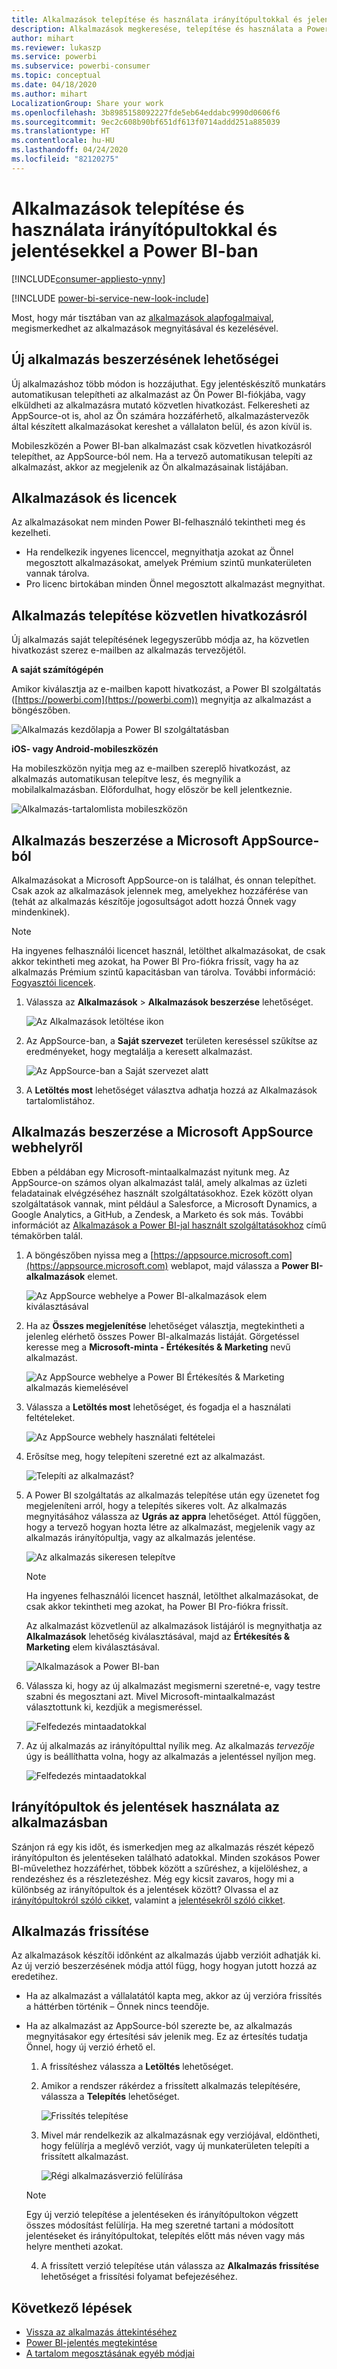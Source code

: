 ```yaml
---
title: Alkalmazások telepítése és használata irányítópultokkal és jelentésekkel a Power BI-ban
description: Alkalmazások megkeresése, telepítése és használata a Power BI szolgáltatásban.
author: mihart
ms.reviewer: lukaszp
ms.service: powerbi
ms.subservice: powerbi-consumer
ms.topic: conceptual
ms.date: 04/18/2020
ms.author: mihart
LocalizationGroup: Share your work
ms.openlocfilehash: 3b8985158092227fde5eb64eddabc9990d0606f6
ms.sourcegitcommit: 9ec2c608b90bf651df613f0714addd251a885039
ms.translationtype: HT
ms.contentlocale: hu-HU
ms.lasthandoff: 04/24/2020
ms.locfileid: "82120275"
---
```

# <a name="install-and-use-apps-with-dashboards-and-reports-in-power-bi"></a>Alkalmazások telepítése és használata irányítópultokkal és jelentésekkel a Power BI-ban

[!INCLUDE[consumer-appliesto-ynny](../includes/consumer-appliesto-ynny.md)]

[!INCLUDE [power-bi-service-new-look-include](../includes/power-bi-service-new-look-include.md)]

Most, hogy már tisztában van az [alkalmazások alapfogalmaival](end-user-apps.md), megismerkedhet az alkalmazások megnyitásával és kezelésével. 

## <a name="ways-to-get-a-new-app"></a>Új alkalmazás beszerzésének lehetőségei
Új alkalmazáshoz több módon is hozzájuthat. Egy jelentéskészítő munkatárs automatikusan telepítheti az alkalmazást az Ön Power BI-fiókjába, vagy elküldheti az alkalmazásra mutató közvetlen hivatkozást. Felkeresheti az AppSource-ot is, ahol az Ön számára hozzáférhető, alkalmazástervezők által készített alkalmazásokat kereshet a vállalaton belül, és azon kívül is. 

Mobileszközén a Power BI-ban alkalmazást csak közvetlen hivatkozásról telepíthet, az AppSource-ból nem. Ha a tervező automatikusan telepíti az alkalmazást, akkor az megjelenik az Ön alkalmazásainak listájában.

## <a name="apps-and-licenses"></a>Alkalmazások és licencek
Az alkalmazásokat nem minden Power BI-felhasználó tekintheti meg és kezelheti. 
- Ha rendelkezik ingyenes licenccel, megnyithatja azokat az Önnel megosztott alkalmazásokat, amelyek Prémium szintű munkaterületen vannak tárolva.
- Pro licenc birtokában minden Önnel megosztott alkalmazást megnyithat.

## <a name="install-an-app-from-a-direct-link"></a>Alkalmazás telepítése közvetlen hivatkozásról
Új alkalmazás saját telepítésének legegyszerűbb módja az, ha közvetlen hivatkozást szerez e-mailben az alkalmazás tervezőjétől.  

**A saját számítógépén** 

Amikor kiválasztja az e-mailben kapott hivatkozást, a Power BI szolgáltatás ([https://powerbi.com](https://powerbi.com)) megnyitja az alkalmazást a böngészőben. 

![Alkalmazás kezdőlapja a Power BI szolgáltatásban](./media/end-user-app-view/power-bi-app-from-link.png)

**iOS- vagy Android-mobileszközén** 

Ha mobileszközön nyitja meg az e-mailben szereplő hivatkozást, az alkalmazás automatikusan telepítve lesz, és megnyílik a mobilalkalmazásban. Előfordulhat, hogy először be kell jelentkeznie. 

![Alkalmazás-tartalomlista mobileszközön](./media/end-user-app-view/power-bi-ios.png)

## <a name="get-the-app-from-microsoft-appsource"></a>Alkalmazás beszerzése a Microsoft AppSource-ból
Alkalmazásokat a Microsoft AppSource-on is találhat, és onnan telepíthet. Csak azok az alkalmazások jelennek meg, amelyekhez hozzáférése van (tehát az alkalmazás készítője jogosultságot adott hozzá Önnek vagy mindenkinek). 

> [!NOTE]
> Ha ingyenes felhasználói licencet használ, letölthet alkalmazásokat, de csak akkor tekintheti meg azokat, ha Power BI Pro-fiókra frissít, vagy ha az alkalmazás Prémium szintű kapacitásban van tárolva. További információ: [Fogyasztói licencek](end-user-license.md).

1. Válassza az **Alkalmazások**  > **Alkalmazások beszerzése** lehetőséget. 
   
    ![Az Alkalmazások letöltése ikon](./media/end-user-app-view/power-bi-get-app2.png)    
2. Az AppSource-ban, a **Saját szervezet** területen kereséssel szűkítse az eredményeket, hogy megtalálja a keresett alkalmazást.
   
    ![Az AppSource-ban a Saját szervezet alatt](./media/end-user-app-view/power-bi-opportunity-app.png)
3. A **Letöltés most** lehetőséget választva adhatja hozzá az Alkalmazások tartalomlistához. 

## <a name="get-an-app-from-the-microsoft-appsource-website"></a>Alkalmazás beszerzése a Microsoft AppSource webhelyről 

Ebben a példában egy Microsoft-mintaalkalmazást nyitunk meg. Az AppSource-on számos olyan alkalmazást talál, amely alkalmas az üzleti feladatainak elvégzéséhez használt szolgáltatásokhoz.  Ezek között olyan szolgáltatások vannak, mint például a Salesforce, a Microsoft Dynamics, a Google Analytics, a GitHub, a Zendesk, a Marketo és sok más. További információt az [Alkalmazások a Power BI-jal használt szolgáltatásokhoz](../service-connect-to-services.md) című témakörben talál. 

1. A böngészőben nyissa meg a [https://appsource.microsoft.com](https://appsource.microsoft.com) weblapot, majd válassza a **Power BI-alkalmazások** elemet.

    ![Az AppSource webhelye a Power BI-alkalmazások elem kiválasztásával  ](./media/end-user-apps/power-bi-appsource.png)


2. Ha az **Összes megjelenítése** lehetőséget választja, megtekintheti a jelenleg elérhető összes Power BI-alkalmazás listáját. Görgetéssel keresse meg a **Microsoft-minta - Értékesítés & Marketing** nevű alkalmazást.

    ![Az AppSource webhelye a Power BI Értékesítés & Marketing alkalmazás kiemelésével  ](./media/end-user-apps/power-bi-appsource-samples.png)

3. Válassza a **Letöltés most** lehetőséget, és fogadja el a használati feltételeket.

    ![Az AppSource webhely használati feltételei ](./media/end-user-apps/power-bi-permission.png)


4. Erősítse meg, hogy telepíteni szeretné ezt az alkalmazást.

    ![Telepíti az alkalmazást?  ](./media/end-user-apps/power-bi-app-install.png)

5. A Power BI szolgáltatás az alkalmazás telepítése után egy üzenetet fog megjeleníteni arról, hogy a telepítés sikeres volt. Az alkalmazás megnyitásához válassza az **Ugrás az appra** lehetőséget. Attól függően, hogy a tervező hogyan hozta létre az alkalmazást, megjelenik vagy az alkalmazás irányítópultja, vagy az alkalmazás jelentése.



    ![Az alkalmazás sikeresen telepítve ](./media/end-user-apps/power-bi-app-ready.png)

    > [!NOTE]
    > Ha ingyenes felhasználói licencet használ, letölthet alkalmazásokat, de csak akkor tekintheti meg azokat, ha Power BI Pro-fiókra frissít. 

    Az alkalmazást közvetlenül az alkalmazások listájáról is megnyithatja az **Alkalmazások** lehetőség kiválasztásával, majd az **Értékesítés & Marketing** elem kiválasztásával.

    ![Alkalmazások a Power BI-ban](./media/end-user-apps/power-bi-apps.png)


6. Válassza ki, hogy az új alkalmazást megismerni szeretné-e, vagy testre szabni és megosztani azt. Mivel Microsoft-mintaalkalmazást választottunk ki, kezdjük a megismeréssel. 

    ![Felfedezés mintaadatokkal](./media/end-user-apps/power-bi-explore.png)

7.  Az új alkalmazás az irányítópulttal nyílik meg. Az alkalmazás *tervezője* úgy is beállíthatta volna, hogy az alkalmazás a jelentéssel nyíljon meg.  

    ![Felfedezés mintaadatokkal](./media/end-user-apps/power-bi-new-app.png)


## <a name="interact-with-the-dashboards-and-reports-in-the-app"></a>Irányítópultok és jelentések használata az alkalmazásban
Szánjon rá egy kis időt, és ismerkedjen meg az alkalmazás részét képező irányítópulton és jelentéseken található adatokkal. Minden szokásos Power BI-művelethez hozzáférhet, többek között a szűréshez, a kijelöléshez, a rendezéshez és a részletezéshez.  Még egy kicsit zavaros, hogy mi a különbség az irányítópultok és a jelentések között?  Olvassa el az [irányítópultokról szóló cikket](end-user-dashboards.md), valamint a [jelentésekről szóló cikket](end-user-reports.md).  

## <a name="update-an-app"></a>Alkalmazás frissítése 

Az alkalmazások készítői időnként az alkalmazás újabb verzióit adhatják ki. Az új verzió beszerzésének módja attól függ, hogy hogyan jutott hozzá az eredetihez. 

* Ha az alkalmazást a vállalatától kapta meg, akkor az új verzióra frissítés a háttérben történik – Önnek nincs teendője. 

* Ha az alkalmazást az AppSource-ból szerezte be, az alkalmazás megnyitásakor egy értesítési sáv jelenik meg. Ez az értesítés tudatja Önnel, hogy új verzió érhető el. 

    1. A frissítéshez válassza a **Letöltés** lehetőséget.  

        <!--![App update notification](./media/end-user-app-view/power-bi-new-app-version-notification.png) -->

    2. Amikor a rendszer rákérdez a frissített alkalmazás telepítésére, válassza a **Telepítés** lehetőséget. 

        ![Frissítés telepítése](./media/end-user-app-view/power-bi-install.png) 

    3. Mivel már rendelkezik az alkalmazásnak egy verziójával, eldöntheti, hogy felülírja a meglévő verziót, vagy új munkaterületen telepíti a frissített alkalmazást.   

        ![Régi alkalmazásverzió felülírása](./media/end-user-app-view/power-bi-already-installed.png) 


    > [!NOTE] 
    > Egy új verzió telepítése a jelentéseken és irányítópultokon végzett összes módosítást felülírja. Ha meg szeretné tartani a módosított jelentéseket és irányítópultokat, telepítés előtt más néven vagy más helyre mentheti azokat. 

    4. A frissített verzió telepítése után válassza az **Alkalmazás frissítése** lehetőséget a frissítési folyamat befejezéséhez. 


## <a name="next-steps"></a>Következő lépések
* [Vissza az alkalmazás áttekintéséhez](end-user-apps.md)
* [Power BI-jelentés megtekintése](end-user-report-open.md)
* [A tartalom megosztásának egyéb módjai](end-user-shared-with-me.md)
